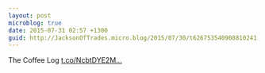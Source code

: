 ```yaml
---
layout: post
microblog: true
date: 2015-07-31 02:57 +1300
guid: http://JacksonOfTrades.micro.blog/2015/07/30/t626753540908810241.html
---
```

The Coffee Log [t.co/NcbtDYE2M...](http://t.co/NcbtDYE2Md)
